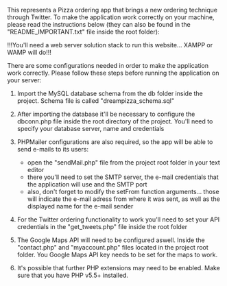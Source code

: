 This represents a Pizza ordering app that brings a new ordering technique through Twitter.
To make the application work correctly on your machine, please read the instructions below (they can also be found in the "README_IMPORTANT.txt" file inside the root folder):

!!!You'll need a web server solution stack to run this website... XAMPP or WAMP will do!!!

There are some configurations needed in order to make the application work correctly.
Please follow these steps before running the application on your server:

1. Import the MySQL database schema from the db folder inside the project. Schema file is called "dreampizza_schema.sql"

2. After importing the database it'll be necessary to configure the dbconn.php file inside the root directory of the project. You'll need to specify your database server, name and credentials

3. PHPMailer configurations are also required, so the app will be able to send e-mails to its users:
	- open the "sendMail.php" file from the project root folder in your text editor
	- there you'll need to set the SMTP server, the e-mail credentials that the application will use and the SMTP port
	- also, don't forget to modify the setFrom function arguments... those will indicate the e-mail adress from where it was sent, as well as the displayed name for the e-mail sender

4. For the Twitter ordering functionality to work you'll need to set your API credentials in the "get_tweets.php" file inside the root folder

5. The Google Maps API will need to be configured aswell. Inside the "contact.php" and "myaccount.php" files located in the project root folder. You Google Maps API key needs to be set for the maps to work.

6. It's possible that further PHP extensions may need to be enabled. Make sure that you have PHP v5.5+ installed.
